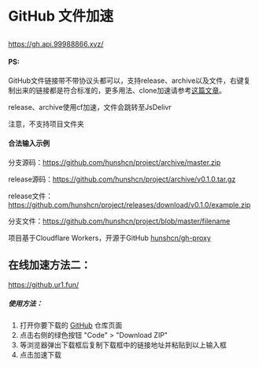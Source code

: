 # GitHub 文件加速

## 

https://gh.api.99988866.xyz/

#### PS: 

GitHub文件链接带不带协议头都可以，支持release、archive以及文件，右键复制出来的链接都是符合标准的，更多用法、clone加速请参考[这篇文章](https://hunsh.net/archives/23/)。

release、archive使用cf加速，文件会跳转至JsDelivr

注意，不支持项目文件夹

#### 合法输入示例

分支源码：https://github.com/hunshcn/project/archive/master.zip

release源码：https://github.com/hunshcn/project/archive/v0.1.0.tar.gz

release文件：https://github.com/hunshcn/project/releases/download/v0.1.0/example.zip

分支文件：https://github.com/hunshcn/project/blob/master/filename

项目基于Cloudflare Workers，开源于GitHub [hunshcn/gh-proxy](https://github.com/hunshcn/gh-proxy)

## 在线加速方法二：

https://github.ur1.fun/

##### 使用方法：

1. 打开你要下载的 [GitHub](https://github.com/) 仓库页面
2. 点击右侧的绿色按钮 "Code" > "Download ZIP"
3. 等浏览器弹出下载框后复制下载框中的链接地址并粘贴到以上输入框
4. 点击加速下载
